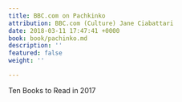 ```yaml
---
title: BBC.com on Pachkinko
attribution: BBC.com (Culture) Jane Ciabattari
date: 2018-03-11 17:47:41 +0000
book: book/pachinko.md
description: ''
featured: false
weight: ''

---
```

Ten Books to Read in 2017